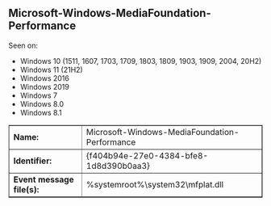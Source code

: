## Microsoft-Windows-MediaFoundation-Performance

Seen on:
* Windows 10 (1511, 1607, 1703, 1709, 1803, 1809, 1903, 1909, 2004, 20H2)
* Windows 11 (21H2)
* Windows 2016
* Windows 2019
* Windows 7
* Windows 8.0
* Windows 8.1

<table border="1" class="docutils">
  <tbody>
    <tr>
      <td><b>Name:</b></td>
      <td>Microsoft-Windows-MediaFoundation-Performance</td>
    </tr>
    <tr>
      <td><b>Identifier:</b></td>
      <td>{f404b94e-27e0-4384-bfe8-1d8d390b0aa3}</td>
    </tr>
    <tr>
      <td><b>Event message file(s):</b></td>
      <td>%systemroot%\system32\mfplat.dll</td>
    </tr>
  </tbody>
</table>

&nbsp;

